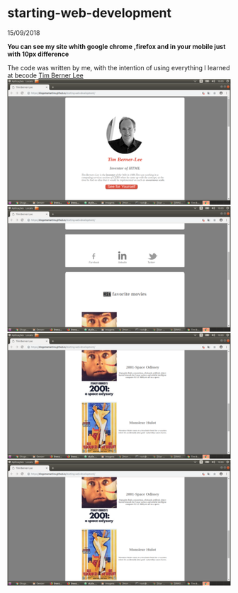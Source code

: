 # starting-web-development
15/09/2018

**You can see my site whith google chrome ,firefox and in your mobile just with 10px difference**

The code was written by me, with the intention of using everything I learned at becode
[Tim Berner Lee](https://diogomamartins.github.io/starting-web-development/)
![alt text](img1.png)
![alt text](img2.png)
![alt text](img3.png)
![alt text](img3.png)





